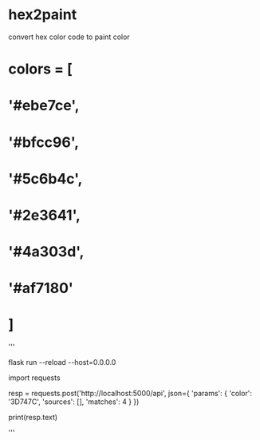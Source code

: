 # hex2paint
convert hex color code to paint color




# colors = [
#     '#ebe7ce',
#     '#bfcc96',
#     '#5c6b4c',
#     '#2e3641',
#     '#4a303d',
#     '#af7180'
# ]





'''

flask run --reload --host=0.0.0.0


import requests

resp = requests.post('http://localhost:5000/api', json={
    'params': {
        'color': '3D747C',
        'sources': [],
        'matches': 4
    }
})

print(resp.text)


'''
